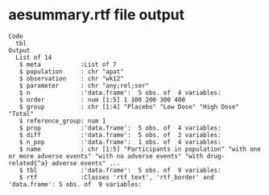 # aesummary.rtf file output

    Code
      tbl
    Output
      List of 14
       $ meta           :List of 7
       $ population     : chr "apat"
       $ observation    : chr "wk12"
       $ parameter      : chr "any;rel;ser"
       $ n              :'data.frame':	5 obs. of  4 variables:
       $ order          : num [1:5] 1 100 200 300 400
       $ group          : chr [1:4] "Placebo" "Low Dose" "High Dose" "Total"
       $ reference_group: num 1
       $ prop           :'data.frame':	5 obs. of  4 variables:
       $ diff           :'data.frame':	5 obs. of  2 variables:
       $ n_pop          :'data.frame':	1 obs. of  4 variables:
       $ name           : chr [1:5] "Participants in population" "with one or more adverse events" "with no adverse events" "with drug-related{^a} adverse events" ...
       $ tbl            :'data.frame':	5 obs. of  9 variables:
       $ rtf            :Classes 'rtf_text', 'rtf_border' and 'data.frame':	5 obs. of  9 variables:

